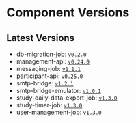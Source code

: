 # Component Versions


## Latest Versions

- db-migration-job: [`v0.2.0`](https://github.com/case-framework/case-backend/releases/tag/db-migration-job@v0.2.0)
- management-api: [`v0.24.0`](https://github.com/case-framework/case-backend/releases/tag/management-api@v0.24.0)
- messaging-job: [`v1.1.1`](https://github.com/case-framework/case-backend/releases/tag/messaging-job@v1.1.1)
- participant-api: [`v0.25.0`](https://github.com/case-framework/case-backend/releases/tag/participant-api@v0.25.0)
- smtp-bridge: [`v1.2.1`](https://github.com/case-framework/case-backend/releases/tag/smtp-bridge@v1.2.1)
- smtp-bridge-emulator: [`v1.0.1`](https://github.com/case-framework/case-backend/releases/tag/smtp-bridge-emulator@v1.0.1)
- study-daily-data-export-job: [`v1.3.0`](https://github.com/case-framework/case-backend/releases/tag/study-daily-data-export-job@v1.3.0)
- study-timer-job: [`v1.3.0`](https://github.com/case-framework/case-backend/releases/tag/study-timer-job@v1.3.0)
- user-management-job: [`v1.3.0`](https://github.com/case-framework/case-backend/releases/tag/user-management-job@v1.3.0)

